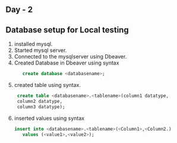 ##                      Day - 2
## Database setup for Local testing 

1. installed mysql.
2. Started mysql server.
3. Connected to the mysqlserver using Dbeaver.
4. Created Database in Dbeaver using syntax
   ```SQL
      create database <databasename>;
   
   ```          
5. created table using syntax.
   ```sql
    create table <databasename>.<tablename>(column1 datatype,
    column2 datatype,
    column3 datatype);
   ```
6. inserted values using syntax
   ```sql
   insert into <databasename>.<tablename>(<Column1>,<Column2.)
      values (<value1>,<value2>);
   ```

    
